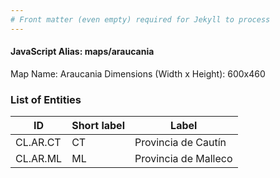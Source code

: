 ```yaml
---
# Front matter (even empty) required for Jekyll to process
---
```


#### JavaScript Alias: maps/araucania

Map Name: Araucania
Dimensions (Width x Height): 600x460

### List of Entities

| ID       | Short label | Label                |
| -------- | ----------- | -------------------- |
| CL.AR.CT | CT          | Provincia de Cautín  |
| CL.AR.ML | ML          | Provincia de Malleco |
